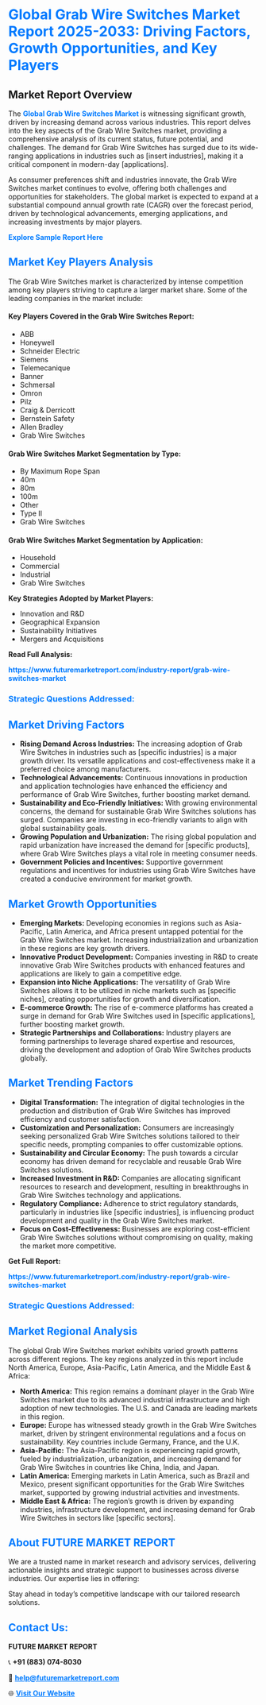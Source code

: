 <h1 style="color: #007BFF;">Global Grab Wire Switches Market Report 2025-2033: Driving Factors, Growth Opportunities, and Key Players</h1>

<section id="overview">
<h2>Market Report Overview</h2>
<p>The <a href="https://www.futuremarketreport.com/industry-report/grab-wire-switches-market" style="color: #007BFF; text-decoration: none;"><strong>Global Grab Wire Switches Market</strong></a> is witnessing significant growth, driven by increasing demand across various industries. This report delves into the key aspects of the Grab Wire Switches market, providing a comprehensive analysis of its current status, future potential, and challenges. The demand for Grab Wire Switches has surged due to its wide-ranging applications in industries such as [insert industries], making it a critical component in modern-day [applications].</p>
<p>As consumer preferences shift and industries innovate, the Grab Wire Switches market continues to evolve, offering both challenges and opportunities for stakeholders. The global market is expected to expand at a substantial compound annual growth rate (CAGR) over the forecast period, driven by technological advancements, emerging applications, and increasing investments by major players.</p>
</section>

<section id="overview">
<p><a href="https://www.futuremarketreport.com/request-sample/reportId=99958" style="color: #007BFF; text-decoration: none;"><strong>Explore Sample Report Here</strong></a></p>
</section>

<section id="key-players">
<h2 style="color: #007BFF;">Market Key Players Analysis</h2>
<p>The Grab Wire Switches market is characterized by intense competition among key players striving to capture a larger market share. Some of the leading companies in the market include:</p>
<h4>Key Players Covered in the Grab Wire Switches Report:</h4>
<ul><li>ABB</li><li>Honeywell</li><li>Schneider Electric</li><li>Siemens</li><li>Telemecanique</li><li>Banner</li><li>Schmersal</li><li>Omron</li><li>Pilz</li><li>Craig &amp; Derricott</li><li>Bernstein Safety</li><li>Allen Bradley</li><li>Grab Wire Switches</li></ul>
<h4>Grab Wire Switches Market Segmentation by Type:</h4>
<ul><li>By Maximum Rope Span</li><li>40m</li><li>80m</li><li>100m</li><li>Other</li><li>Type II</li><li>Grab Wire Switches</li></ul>

<h4>Grab Wire Switches Market Segmentation by Application:</h4>
<ul><li>Household</li><li>Commercial</li><li>Industrial</li><li>Grab Wire Switches</li></ul>
<p><strong>Key Strategies Adopted by Market Players:</strong></p>
<ul>
<li>Innovation and R&D</li>
<li>Geographical Expansion</li>
<li>Sustainability Initiatives</li>
<li>Mergers and Acquisitions</li>
</ul>
</section>

<section>
<p><strong>Read Full Analysis: </strong></p><a href="https://www.futuremarketreport.com/industry-report/grab-wire-switches-market" style="color: #007BFF; text-decoration: none;"><strong>https://www.futuremarketreport.com/industry-report/grab-wire-switches-market</strong></a>
<h3 style="color: #007BFF;">Strategic Questions Addressed:</h3>
</section>

<section id="driving-factors">
<h2 style="color: #007BFF;">Market Driving Factors</h2>
<ul>
<li><strong>Rising Demand Across Industries:</strong> The increasing adoption of Grab Wire Switches in industries such as [specific industries] is a major growth driver. Its versatile applications and cost-effectiveness make it a preferred choice among manufacturers.</li>
<li><strong>Technological Advancements:</strong> Continuous innovations in production and application technologies have enhanced the efficiency and performance of Grab Wire Switches, further boosting market demand.</li>
<li><strong>Sustainability and Eco-Friendly Initiatives:</strong> With growing environmental concerns, the demand for sustainable Grab Wire Switches solutions has surged. Companies are investing in eco-friendly variants to align with global sustainability goals.</li>
<li><strong>Growing Population and Urbanization:</strong> The rising global population and rapid urbanization have increased the demand for [specific products], where Grab Wire Switches plays a vital role in meeting consumer needs.</li>
<li><strong>Government Policies and Incentives:</strong> Supportive government regulations and incentives for industries using Grab Wire Switches have created a conducive environment for market growth.</li>
</ul>
</section>

<section id="growth-opportunities">
<h2 style="color: #007BFF;">Market Growth Opportunities</h2>
<ul>
<li><strong>Emerging Markets:</strong> Developing economies in regions such as Asia-Pacific, Latin America, and Africa present untapped potential for the Grab Wire Switches market. Increasing industrialization and urbanization in these regions are key growth drivers.</li>
<li><strong>Innovative Product Development:</strong> Companies investing in R&D to create innovative Grab Wire Switches products with enhanced features and applications are likely to gain a competitive edge.</li>
<li><strong>Expansion into Niche Applications:</strong> The versatility of Grab Wire Switches allows it to be utilized in niche markets such as [specific niches], creating opportunities for growth and diversification.</li>
<li><strong>E-commerce Growth:</strong> The rise of e-commerce platforms has created a surge in demand for Grab Wire Switches used in [specific applications], further boosting market growth.</li>
<li><strong>Strategic Partnerships and Collaborations:</strong> Industry players are forming partnerships to leverage shared expertise and resources, driving the development and adoption of Grab Wire Switches products globally.</li>
</ul>
</section>

<section id="trending-factors">
<h2 style="color: #007BFF;">Market Trending Factors</h2>
<ul>
<li><strong>Digital Transformation:</strong> The integration of digital technologies in the production and distribution of Grab Wire Switches has improved efficiency and customer satisfaction.</li>
<li><strong>Customization and Personalization:</strong> Consumers are increasingly seeking personalized Grab Wire Switches solutions tailored to their specific needs, prompting companies to offer customizable options.</li>
<li><strong>Sustainability and Circular Economy:</strong> The push towards a circular economy has driven demand for recyclable and reusable Grab Wire Switches solutions.</li>
<li><strong>Increased Investment in R&D:</strong> Companies are allocating significant resources to research and development, resulting in breakthroughs in Grab Wire Switches technology and applications.</li>
<li><strong>Regulatory Compliance:</strong> Adherence to strict regulatory standards, particularly in industries like [specific industries], is influencing product development and quality in the Grab Wire Switches market.</li>
<li><strong>Focus on Cost-Effectiveness:</strong> Businesses are exploring cost-efficient Grab Wire Switches solutions without compromising on quality, making the market more competitive.</li>
</ul>
</section>

<section>
<p><strong>Get Full Report: </strong></p><a href="https://www.futuremarketreport.com/industry-report/grab-wire-switches-market" style="color: #007BFF; text-decoration: none;"><strong>https://www.futuremarketreport.com/industry-report/grab-wire-switches-market</strong></a>
<h3 style="color: #007BFF;">Strategic Questions Addressed:</h3>
</section>


<section id="regional-analysis">
<h2 style="color: #007BFF;">Market Regional Analysis</h2>
<p>The global Grab Wire Switches market exhibits varied growth patterns across different regions. The key regions analyzed in this report include North America, Europe, Asia-Pacific, Latin America, and the Middle East & Africa:</p>
<ul>
<li><strong>North America:</strong> This region remains a dominant player in the Grab Wire Switches market due to its advanced industrial infrastructure and high adoption of new technologies. The U.S. and Canada are leading markets in this region.</li>
<li><strong>Europe:</strong> Europe has witnessed steady growth in the Grab Wire Switches market, driven by stringent environmental regulations and a focus on sustainability. Key countries include Germany, France, and the U.K.</li>
<li><strong>Asia-Pacific:</strong> The Asia-Pacific region is experiencing rapid growth, fueled by industrialization, urbanization, and increasing demand for Grab Wire Switches in countries like China, India, and Japan.</li>
<li><strong>Latin America:</strong> Emerging markets in Latin America, such as Brazil and Mexico, present significant opportunities for the Grab Wire Switches market, supported by growing industrial activities and investments.</li>
<li><strong>Middle East & Africa:</strong> The region’s growth is driven by expanding industries, infrastructure development, and increasing demand for Grab Wire Switches in sectors like [specific sectors].</li>
</ul>
</section>

<footer>
<h2 style="color: #007BFF;">About FUTURE MARKET REPORT</h2>
<p>We are a trusted name in market research and advisory services, delivering actionable insights and strategic support to businesses across diverse industries. Our expertise lies in offering:</p>

<p>Stay ahead in today’s competitive landscape with our tailored research solutions.</p>

<h2 style="color: #007BFF;">Contact Us:</h2>
<p><strong>FUTURE MARKET REPORT</strong></p>
<p>📞 <strong>+91 (883) 074-8030</strong></p>
<p>📧 <strong><a href="mailto:help@futuremarketreport.com" style="color: #007BFF;">help@futuremarketreport.com</a></strong></p>
<p>🌐 <strong><a href="https://www.futuremarketreport.com/" style="color: #007BFF;">Visit Our Website</a></strong></p>
</footer>